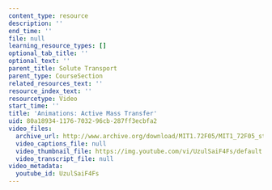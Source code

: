 ```yaml
---
content_type: resource
description: ''
end_time: ''
file: null
learning_resource_types: []
optional_tab_title: ''
optional_text: ''
parent_title: Solute Transport
parent_type: CourseSection
related_resources_text: ''
resource_index_text: ''
resourcetype: Video
start_time: ''
title: 'Animations: Active Mass Transfer'
uid: 80a18934-1176-7032-96cb-287ff3ecbfa2
video_files:
  archive_url: http://www.archive.org/download/MIT1.72F05/MIT1_72F05_st_advective_220k.mp4
  video_captions_file: null
  video_thumbnail_file: https://img.youtube.com/vi/UzulSaiF4Fs/default.jpg
  video_transcript_file: null
video_metadata:
  youtube_id: UzulSaiF4Fs
---
```

